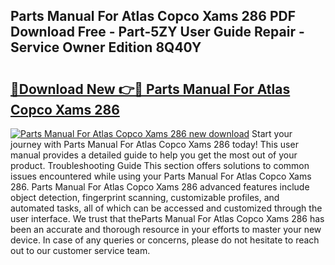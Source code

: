 ## Parts Manual For Atlas Copco Xams 286 PDF Download Free - Part-5ZY User Guide Repair - Service Owner Edition 8Q40Y

# <h2><a href="http://bc64319.oget.top/?id=Parts+Manual+For+Atlas+Copco+Xams+286">🔗Download New 👉🔴 Parts Manual For Atlas Copco Xams 286</a></h2>

[![Parts Manual For Atlas Copco Xams 286 new download](https://i.imgur.com/5g1atiW.png)](http://bc64319.oget.top/?id=Parts+Manual+For+Atlas+Copco+Xams+286)
Start your journey with Parts Manual For Atlas Copco Xams 286 today! This user manual provides a detailed guide to help you get the most out of your product. Troubleshooting Guide This section offers solutions to common issues encountered while using your Parts Manual For Atlas Copco Xams 286. Parts Manual For Atlas Copco Xams 286 advanced features include object detection, fingerprint scanning, customizable profiles, and automated tasks, all of which can be accessed and customized through the user interface. We trust that theParts Manual For Atlas Copco Xams 286 has been an accurate and thorough resource in your efforts to master your new device. In case of any queries or concerns, please do not hesitate to reach out to our customer service team.
